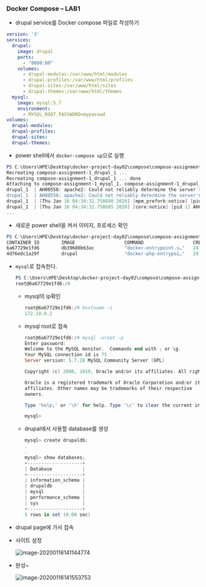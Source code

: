 ### Docker Compose – LAB1



- drupal service를 Docker compose 파일로 작성하기

```yaml
version: '3'
services:
  drupal:
    image: drupal
    ports:
      - "8080:80"
    volumes:
      - drupal-modules:/var/www/html/modules
      - drupal-profiles:/var/www/html/profiles
      - drupal-sites:/var/www/html/sites
      - drupal-themes:/var/www/html/themes
  mysql:
    image: mysql:5.7
    environment:
      - MYSQL_ROOT_PASSWORD=mypasswd 
volumes:
  drupal-modules:
  drupal-profiles:
  drupal-sites:
  drupal-themes:
```



- power shell에서 `docker-compose up`으로 실행

```powershell
PS C:\Users\HPE\Desktop\docker-project-day02\compose\compose-assignment-1> docker-compose up
Recreating compose-assignment-1_drupal_1 ...
Recreating compose-assignment-1_drupal_1 ... done
Attaching to compose-assignment-1_mysql_1, compose-assignment-1_drupal_1
drupal_1  | AH00558: apache2: Could not reliably determine the server's fully qualified domain name, using 172.18.0.2. Set the 'ServerName' directive globally to suppress this message
drupal_1  | AH00558: apache2: Could not reliably determine the server's fully qualified domain name, using 172.18.0.2. Set the 'ServerName' directive globally to suppress this message
drupal_1  | [Thu Jan 16 04:34:32.758640 2020] [mpm_prefork:notice] [pid 1] AH00163: Apache/2.4.25 (Debian) PHP/7.3.13 configured -- resuming normal operations
drupal_1  | [Thu Jan 16 04:34:32.758685 2020] [core:notice] [pid 1] AH00094: Command line: 'apache2 -D FOREGROUND'
...
```

- 새로운 power shell을 켜서 이미지, 프로세스 확인

```powershell
PS C:\Users\HPE\Desktop\docker-project-day02\compose\compose-assignment-1> docker ps
CONTAINER ID        IMAGE                  COMMAND                  CREATED             STATUS              PORTS                  NAMES
6a67729e1fd6        db39680b63ac           "docker-entrypoint.s…"   24 minutes ago      Up 23 minutes       3306/tcp, 33060/tcp    compose-assignment-1_mysql_1
4d76edc1a29f        drupal                 "docker-php-entrypoi…"   29 minutes ago      Up 23 minutes       0.0.0.0:8080->80/tcp   compose-assignment-1_drupal_1
```

- `mysql`로 접속한다.

  ```powershell
  PS C:\Users\HPE\Desktop\docker-project-day02\compose\compose-assignment-1> docker exec -it 6a67729e1fd6 /bin/bash
  root@6a67729e1fd6:/#
  ```

  - mysql의 ip확인

    ```powershell
    root@6a67729e1fd6:/# hostname -i
    172.18.0.2
    ```

  - mysql root로 접속

    ```powershell
    root@6a67729e1fd6:/# mysql -uroot -p
    Enter password:
    Welcome to the MySQL monitor.  Commands end with ; or \g.
    Your MySQL connection id is 75
    Server version: 5.7.28 MySQL Community Server (GPL)
    
    Copyright (c) 2000, 2019, Oracle and/or its affiliates. All rights reserved.
    
    Oracle is a registered trademark of Oracle Corporation and/or its
    affiliates. Other names may be trademarks of their respective
    owners.
    
    Type 'help;' or '\h' for help. Type '\c' to clear the current input statement.
    
    mysql>
    ```

  - drupal에서 사용할 database를 생성

    ```powershell
    mysql> create drupaldb;
    .
    .
    mysql> show databases;
    +--------------------+
    | Database           |
    +--------------------+
    | information_schema |
    | drupaldb           |
    | mysql              |
    | performance_schema |
    | sys                |
    +--------------------+
    5 rows in set (0.00 sec)
    ```



- drupal page에 가서 접속



- 사이트 설정

  ![image-20200116141144774](images/image-20200116141144774.png)

- 완성~

  ![image-20200116141553753](images/image-20200116141553753.png)